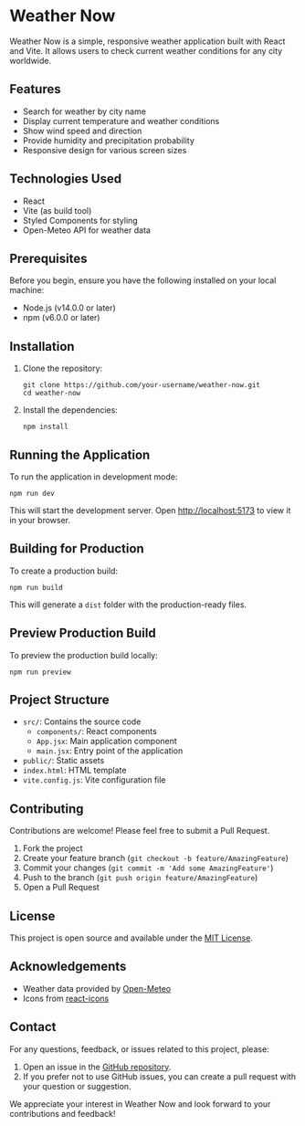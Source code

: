 # Weather Now

Weather Now is a simple, responsive weather application built with React and Vite. It allows users to check current weather conditions for any city worldwide.

## Features

- Search for weather by city name
- Display current temperature and weather conditions
- Show wind speed and direction
- Provide humidity and precipitation probability
- Responsive design for various screen sizes

## Technologies Used

- React
- Vite (as build tool)
- Styled Components for styling
- Open-Meteo API for weather data

## Prerequisites

Before you begin, ensure you have the following installed on your local machine:

- Node.js (v14.0.0 or later)
- npm (v6.0.0 or later)

## Installation

1. Clone the repository:
   ```
   git clone https://github.com/your-username/weather-now.git
   cd weather-now
   ```

2. Install the dependencies:
   ```
   npm install
   ```

## Running the Application

To run the application in development mode:

```
npm run dev
```

This will start the development server. Open [http://localhost:5173](http://localhost:5173) to view it in your browser.

## Building for Production

To create a production build:

```
npm run build
```

This will generate a `dist` folder with the production-ready files.

## Preview Production Build

To preview the production build locally:

```
npm run preview
```

## Project Structure

- `src/`: Contains the source code
  - `components/`: React components
  - `App.jsx`: Main application component
  - `main.jsx`: Entry point of the application
- `public/`: Static assets
- `index.html`: HTML template
- `vite.config.js`: Vite configuration file

## Contributing

Contributions are welcome! Please feel free to submit a Pull Request.

1. Fork the project
2. Create your feature branch (`git checkout -b feature/AmazingFeature`)
3. Commit your changes (`git commit -m 'Add some AmazingFeature'`)
4. Push to the branch (`git push origin feature/AmazingFeature`)
5. Open a Pull Request

## License

This project is open source and available under the [MIT License](LICENSE).

## Acknowledgements

- Weather data provided by [Open-Meteo](https://open-meteo.com/)
- Icons from [react-icons](https://react-icons.github.io/react-icons/)

## Contact

For any questions, feedback, or issues related to this project, please:

1. Open an issue in the [GitHub repository](https://github.com/contact247/weather-now/issues).
2. If you prefer not to use GitHub issues, you can create a pull request with your question or suggestion.

We appreciate your interest in Weather Now and look forward to your contributions and feedback!